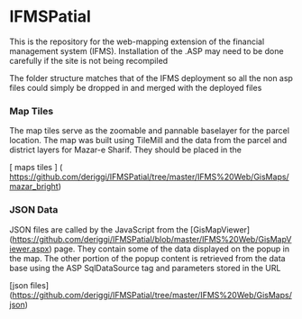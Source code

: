 IFMSPatial
==========

This is the repository for the web-mapping extension of the financial management system (IFMS). Installation of the .ASP may need to be done carefully if the site is not being recompiled


The folder structure matches that of the IFMS deployment so all the non asp files could simply be dropped in and merged with the deployed files

### Map Tiles

The map tiles serve as the zoomable and pannable baselayer for the parcel location. The map was built using TileMill and the data from the parcel and district layers for Mazar-e Sharif. They should be placed in the

[ maps tiles ] ( https://github.com/deriggi/IFMSPatial/tree/master/IFMS%20Web/GisMaps/mazar_bright)


### JSON Data

JSON files are called by the JavaScript from the [GisMapViewer] (https://github.com/deriggi/IFMSPatial/blob/master/IFMS%20Web/GisMapViewer.aspx) page. They contain some of the data displayed on the popup in the map. The other portion of the popup content is retrieved from the data base using the ASP SqlDataSource tag and parameters stored in the URL

[json files] (https://github.com/deriggi/IFMSPatial/tree/master/IFMS%20Web/GisMaps/json)




